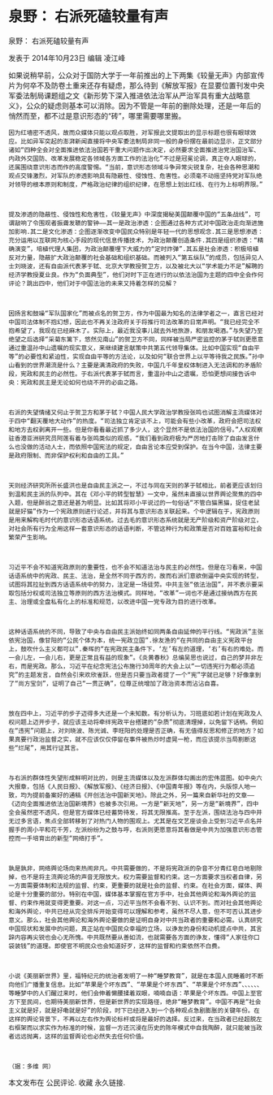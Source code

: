 # 泉野： 右派死磕较量有声

泉野： 右派死磕较量有声

发表于 2014年10月23日 编辑 凌江峰

 如果说稍早前，公众对于国防大学于一年前推出的上下两集《较量无声》内部宣传片为何卒不及防卷土重来还存有疑虑，那么待到《解放军报》在显要位置刊发中央军委法制局课题组之文《新形势下深入推进依法治军从严治军具有重大战略意义》，公众的疑虑则基本可以消除。因为不管是一年前的删除处理，还是一年后的悄然而至，都不过是意识形态的“砖”，哪里需要哪里搬。

    

    因为红墙密不透风，故而众媒体只能以观点取胜，对军报此文提取出的显示标题也很有眼球效应。比如异军突起的澎湃新闻直接将中央军委法制局非同一般的身份摆在最前边显示，正文部分诸如“四种全会对全面推进依法治国若干重大问题作出决定，必然要求全面推进治党治国治军、内政外交国防、改革发展稳定各领域各方面工作的法治化”不过是冠冕论调，真正夺人眼球的，还属围绕意识形态而作的高度警惕。“当前，意识形态领域斗争异常尖锐复杂，社会各种思潮和观点交锋激烈，对军队的渗透影响具有隐蔽性、侵蚀性、危害性。必须毫不动摇坚持党对军队绝对领导的根本原则和制度，严格政治纪律的组织纪律，在思想上划出红线、在行为上标明界限。”

    

    提及渗透的隐蔽性、侵蚀性和危害性，《较量无声》中深度揭秘美国颠覆中国的“五条战线”，可谓敲响了令围观者振聋发聩的警钟——其一是政治渗透：企图通过各种方式对中国政治走向渐进施加影响.其二是文化渗透：企图逐渐改变中国民众特别是年轻一代的思想观念.其三是思想渗透：充分运用以互联网为核心手段的现代信息传播技术，为政治颠覆创造条件.其四是组织渗透：“精确演变”，培植代理人集团，为政治颠覆埋下大威力的“定时炸弹”.其五是社会渗透：积极培植反对力量，隐蔽扩大政治颠覆的社会基础和组织基础。而被列入“第五纵队”的成员，包括异见人士刘晓波，还有自由派代表茅于轼、北京大学教授贺卫方，以及被北大以“学术能力不足”解聘的经济学教授夏业良。作为“负面典型”，他们对时下正在进行的以依法治国为主题的四中全会作何评论？跳出四中，他们对于中国法治的未来又持着怎样的见解？

    

    因扬言和鼓噪“军队国家化”而被点名的贺卫方，作为中国最为知名的法律学者之一，直言已经对中国司法体制不抱幻想，因此也不再关注政府关于将推行司法改革的日常声明。“我已经完全不抱希望了，我现在已经麻木了。实际上，最近我没事儿就去外地旅游，和朋友喝酒。”与失望乃至绝望之后选择“采菊东篱下，悠然见南山”的贺卫方不同，同样被当局严密监控的茅于轼则更愿意通过重温孙中山遗嘱的现实意义，来继续建言献策中共第五代领导集体。比如中国实现“自由平等”的必要性和紧迫性，实现自由平等的方法论，以及如何“联合世界上以平等待我之民族。”孙中山看到的世界潮流是什么？主要是满清政府的失败，中国几千年皇权体制进入无法调和的矛盾阶段，宪政和民主的必然性。于右派代表茅于轼而言，重温孙中山之遗嘱，恐怕更想间接告诉中央：宪政和民主是无论如何也绕不开的必由之路。

    

    右派的失望情绪又何止于贺卫方和茅于轼？中国人民大学政治学教授张鸣也试图消解主流媒体对于四中“翻天覆地大动作”的热度。“司法独立肯定谈不上，可能会有些小改革，政府会把司法权和地方去权剥离开一些。但是你看看最近抓了多少人，这个显然不是依法治国的信号。”人权观察驻香港亚洲研究员阿莲有着与张鸣类似的观感，“我们看到政府极为严厉地打击除了自由发言什么也没做的活动人士，而依照中国宪法的规定，自由言论本应受到保护。在当今中国，法律主要是政府限制、而非保护权利和自由的工具。”

    

    天则经济研究所所长盛洪也是自由民主派之一，不过与同在天则的茅于轼相比，前者更应该划归到温和民主派的队列中。其在《邓小平的转型智慧》一文中，虽然未直接以世界舆论聚焦的四中入题，但是醉翁之意还是甚为明显。比如其将邓小平说过的一句俗话“不管白猫黑猫，捉住老鼠就是好猫”作为一个宪政原则进行论述，并将其与意识形态关联起来。个中逻辑在于，宪政原则是用来解构毛时代的意识形态话语系统。过去毛的意识形态系统就是无产阶级和资产阶级对立，对社会所有行为全用这样一套意识形态的话语判断，不管这种行为和政策是否对百姓富裕和社会繁荣产生影响。

    

    习近平不会不知道宪政原则的重要性，也不会不知道法治与民主的必然性。但是在习看来，中国话语系统中的宪政、民主、法治，是全然不同于西方的，故而右派们意欲倒逼中央实现的转型，试图将其拉扯到西方话语系统中的努力，注定是一场徒劳。中共主张“依法治国”，并不表示要采取包括分权或司法独立等原则的西方法治模式。同样地，“改革”一词也不是通过接纳西方在民主、治理或全盘私有化上的标准和规范，以改进中国一党专政为目的进行改革。

    

    这种话语系统的不同，导致了中央与自由民主派始终如同两条自由延伸的平行线。“宪政派”主张依宪治国，像甘阳的“公民个体为本，统一宪政立国”.徐友渔的“在共同的自由主义宪政平台上，鼓吹什么主义都可以”.秦晖的“在宪政民主条件下，‘左’有左的道理，‘右’有右的难处。而一会儿左，一会儿右，更是正常且有益的现象”。《炎黄春秋》总编吴思也说过，自己的梦并非左右，而是宪政。那么，习近平在纪念宪法公布施行30周年的大会上以“一切违宪行为都必须追究”的主题发言，自然会引来欢欣雀跃，但是否只要当政者提了一个“宪”字就已足够？好像拿到了“尚方宝剑”，证明了自己“一贯正确”，位尊正统增加了政治资本而沾沾自喜。

    

    放在四中上，习近平的步子迈得多大还是一个未知数。有分析认为，习班底如若计划在宪政及人权问题上迈开步子，就应该主动将牵绊宪政平台搭建的“杂质”彻底清理掉，以免留下话柄。例如在“违宪”问题上，对刘晓波、陈光诚、李旺阳的处理是否正确，有无值得反思和修正的地方？如果真要行政治监督之实，就不应该仅仅停留在事件被热炒时虚晃一枪，而应该提示当局割断这些“烂尾”，用其行证其言。

    

    与右派的群体性失望形成鲜明对比的，则是主流媒体以及左派群体勾画出的宏伟蓝图。如中央六大报章，包括《人民日报》、《解放军报》、《经济日报》、《中国青年报》等在内，头版惊人地一致，均为提前备案好的通稿《开创法治中国新天地》。除此之外，另一篇来自新华社的文章——《迈向全面推进依法治国新境界》也被多次引用。一方是“新天地”，另一方是“新境界”，四中全会虽然密不透风，但是官方媒体已经蓄势待发，将其无限推高。至于左派，围绕法治与四中并无过多言语，焦点全部转移到了对热门人物的围观上。尤其是在文艺座谈会上受到习近平点名并握手的周小平和花千芳，左派纷纷为之鼓与呼，右派则更愿意将其看做是中共为加强意识形态管控而一手培育出的新型“网络打手”。

    

    孰是孰非，网络舆论场向来热闹非凡。中共需要做的，不是将宪政派的杂音不分青红皂白地剔除掉，也不是将主流舆论场的声音无限放大。权力需要监督和约束。这一方面要求当权者自律，另一方面需要体制和法规的监督、约束，更重要的就是社会的监督、约束。在社会方面，媒体、舆论是十分重要的部分。特别在中国，媒体基本掌握在官方手中，社会其他舆论和海外舆论的监督、约束作用就变得更重要。对这一点，习近平当然不会看不到、认识不到。而对社会其他舆论和海外舆论，中共已经从完全排斥开始变得可以理解和参考，虽然不尽人意，但不可否认其进步意义。那么，社会其他舆论和海外舆论要做的是证明自身对中共当政者的重要和必需。认真研究中国现状和发展中的问题，真正站在中国民众幸福的立场，以诤友的身份和动机提点中共，其言辞内容再尖锐也会心无所愧。中共既然要从善如流，也就需要各方面的诤友，懂得“人家往你口袋装钱”的道理。即使官不明民众也会知道好歹，这样的监督和约束依然不白费。

    

    小说《美丽新世界》里，福特纪元的统治者发明了一种“睡梦教育”，就是在本国人民睡着时不断向他们广播重复信息。比如“苹果是个坏东西”、“苹果是个坏东西”、“苹果是个坏东西”、、、、、、等睡梦中的人们醒过来时，他们会伸着懒腰揉着双眼，喃喃自语：苹果是个坏东西。中国上至官方下至民间，也期待美丽新世界，但是新世界的实现路径，绝非“睡梦教育”。中国不再是“社会主义就是好，就是好嘞就是好”的阶段，时下已经进入到一个各种观点急剧膨胀的关键年份。在这样的舆论背景下，不再以左右作为舆论标杆或将是最好的选择。反过来，在当政者已经超脱左右框架而以求实作为标准的时候，监督一方还沉浸在历史的陈年模式中自我陶醉，就只能被当政者远远抛离，这样的监督舆论也必然失去任何价值。

    

    （据：多维 网）

本文发布在 公民评论. 收藏 永久链接.